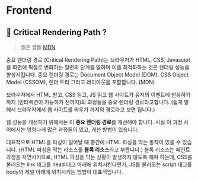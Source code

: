 # Frontend

## 🤔 Critical Rendering Path ?

> 읽은 글들
> [MDN](https://developer.mozilla.org/ko/docs/Web/Performance/Critical_rendering_path)

중요 렌더링 경로 (Critical Rendering Path)는 브라우저가 HTML, CSS, Javascipt를 화면에 픽셀로 변화하는 일련의 단계를 말하며 이를 최적화하는 것은 렌더링 성능을 향상시킵니다. 중요 렌더링 경로는 Document Object Model (DOM), CSS Object Model (CSSOM), 렌더 트리 그리고 레이아웃을 포함합니다. (MDN)

브라우저에서 HTML 받고, CSS 읽고, JS 읽고 웹 사이트가 유저의 이벤트에 반응하기 까지 (인터렉션이 가능하기 전까지)의 과정들을 중요 렌더링 경로라고합니다. (쉽게 말해서 브라우저에서 웹 사이트를 띄우기 까지의 경로라고 보면 됩니다.)

웹 성능을 개선하기 위해서는 이 **중요 렌더링 경로**를 개선해야 합니다. 사실 이 과정 사이에서는 엄청나게 많은 과정들이 있고, 개선 방법이 있습니다.

대표적으로 HTML을 파싱이 일어날 때 중간에 HTML 파싱을 막는 동작이 있을 수 있습니다. (HTML 파싱을 막는 리소스를 **블록 리소스**라고 부릅니다.) 블록 리소스는 페인트 과정을 지연시키므로, HTML 파싱을 막는 상황이 발생하지 않도록 해야 하는데, CSS를 불러오는 link 태그를 head 태그 아래에 위치시킨다던가, JS를 불러오는 script 태그를 body의 제일 아래에 위치시키는 방법이 대표적입니다.
